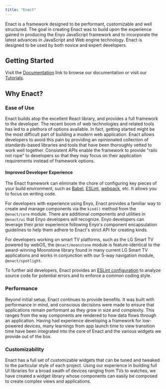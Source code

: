 ```yaml
---
title: "Enact"
---
```


Enact is a framework designed to be performant, customizable and well structured. The goal in
creating Enact was to build upon the experience gained in producing the Enyo JavaScript framework
and to incorporate the latest advances in JavaScript and Web engine technology. Enact is designed to
be used by both novice and expert developers.

## Getting Started

Visit the [Documentation](docs/) link to browse our documentation or visit our
[Tutorials](docs/tutorials/).

## Why Enact?

### Ease of Use

Enact builds atop the excellent React library, and provides a full framework to the developer. The
recent boom of web technologies and related tools has led to a plethora of options available. In
fact, getting started might be the most difficult part of building a modern web application. Enact
allows developers to avoid this pain by providing an opinionated collection of standards-based libraries
and tools that have been thoroughly vetted to work well together.  Consistent APIs enable the framework
to provide "rails not rope" to developers so that they may focus on their application requirements
instead of framework options.

#### Improved Developer Experience

The Enact framework can eliminate the chore of configuring key pieces of your build environment, such
as [Babel](https://babeljs.io/), [ESLint](http://eslint.org/), [webpack](https://webpack.github.io/), etc.
It allows you to focus on writing code.

For developers with experience using Enyo, Enact provides a familiar way to create and manage components
via the `kind()` method from the `@enact/core` module.  There are additional components and utilities in
`@enact/ui` that Enyo developers will recognize.  Enyo developers can leverage their prior experience
following Enyo's component encapsulation guidelines to help them adhere to Enact's strict API for creating
kinds.

For developers working on smart TV platforms, such as the LG Smart TV powered by webOS, the `@enact/moonstone`
module is feature-identical to the award-winning Moonstone library found in many current LG Smart TV
applications and works in conjunction with our 5-way navigation module, `@enact/spotlight`.

To further aid developers, Enact provides an [ESLint configuration](docs/developer-tools/eslint-config-enact/) to analyze source code for potential
errors and to enforce a common coding style.

### Performance

Beyond initial setup, Enact continues to provide benefits. It was built with performance in mind,
and conscious decisions were made to ensure that applications remain performant as they grow in size
and complexity. This ranges from the way components are rendered to how data flows through an
application. Having had experience developing a framework for low-powered devices, many learnings
from app launch time to view transition time have been integrated into the core of Enact and the
various widgets we provide out of the box.

### Customizability

Enact has a full set of customizable widgets that can be tuned and tweaked to the particular style
of each project. Using our experience in building full UI libraries for a broad swath of devices
ranging from TVs to watches, we have created a widget library whose components can easily be
composed to create complex views and applications.
